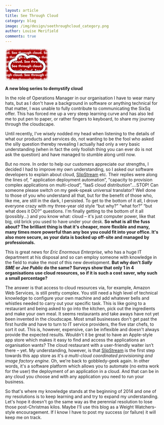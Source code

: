 ```yaml
---
layout: article
title: See Through Cloud
category: blog
image: /img/design/seethroughcloud_category.png
author: Louise Merifield
comments: true
---
```


![SeeThrougCloud](/img/design/seethroughcloud_category.png "See Through Cloud")

**A new blog series to demystify cloud**

In the role of Operations Manager in our organisation I have to wear many hats, but as I don't have a background in software or anything technical for that matter, I was unable to fully contribute to communicating the SixSq offer.  This has forced me up a very steep learning curve and has also led me to put pen to paper, or rather fingers to keyboard, to share my journey through the cloudscape.

Until recently, I've wisely nodded my head when listening to the details of what our products and services do, not wanting to be the fool who asked the silly question thereby revealing I actually had only a very basic understanding (when in fact the only foolish thing you can ever do is not ask the question) and have managed to stumble along until now. 

But no more.  In order to help our customers appreciate our strengths, I decided I had to improve my own understanding, so I asked our software developers to explain about cloud, [SlipStream](/products/slipstream.html) etc.  Their replies were along the lines of, “ application deployment automation”, “capacity to provision complex applications on multi-cloud”, “IaaS cloud distribution”....STOP! Can someone please switch on my geek-speak universal translator?  Well done to those of you who understand all that, but for the benefit of those who, like me, are still in the dark, I persisted.  To get to the bottom of it all, I drove everyone crazy with my three-year old style “but why?” “what for?” “but what does it DO?” questions. I'm finally getting to the bottom of it all (possibly...) and you know what: cloud – it's just computer power, like that big, old brick you used to have under your desk.  **So what is all the fuss about? The brilliant thing is that it's cheaper, more flexible and many, many times more powerful than any box you could fit into your office. It's also more secure, as your data is backed up off-site and managed by professionals.**

This is great news for *Eric Enormous Enterprise*, who has a huge IT department at his disposal and so can employ someone with knowledge in the field to make the most of this new development.  **But why don't *Sally SME* or *Joe Public* do the same?  Surveys show that only 1 in 4 organisations use cloud resources, so if it is such a cost saver, why such a small percentage?**

The answer is that access to cloud resources via, for example, Amazon Web Services, is still pretty complex.  You still need a high level of technical knowledge to  configure your own machine and add whatever bells and whistles needed to carry out your specific task.  This is like going to a restaurant and being asked to go into the kitchen, pick out the ingredients and make your own meal. It seems restaurants and take aways have not yet been invented in the cloudscape.  Most small businesses don't get past the first hurdle and have to turn to IT service providers, the five star chefs, to sort it out.  This is, however, expensive, can be inflexible and doesn't always provide the expected results.  Wouldn't it be great to have an Apple-style app store which makes it easy to find and access the applications an organisation wants? The cloud restaurant with a user-friendly waiter isn’t there – yet.  My understanding, however, is that [SlipStream](/products/slipstream.html) is the first step towards this app store as it's *a multi-cloud coordinated provisioning and image factory engine.* Oh, we're back to gobbledy-geek again.  In other words, it's a software platform which allows you to automate (no extra work for the user) the deployment of an application in a cloud.  And that can be in any cloud you choose and with any application you need to run your business. 

So that's where my knowledge stands at the beginning of 2014 and one of my resolutions is to keep learning and and try to expand my understanding.  Let's hope it doesn't go the same way as the perennial resolution to lose those post-Christmas kilos.  Maybe I'll use this blog as a Weight Watchers-style encouragement.  If I know I have to post my success (or failure) it will keep me on track.  
